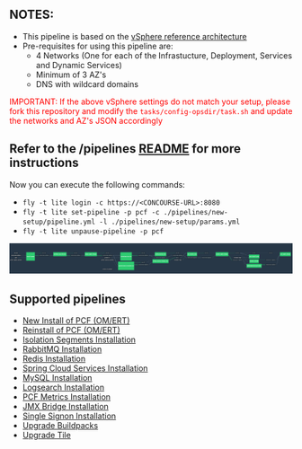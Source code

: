 NOTES:
------

-	This pipeline is based on the [vSphere reference architecture](http://docs.pivotal.io/pivotalcf/1-10/refarch/vsphere/vsphere_ref_arch.html)
-	Pre-requisites for using this pipeline are:
	-	4 Networks (One for each of the Infrastucture, Deployment, Services and Dynamic Services)
	-	Minimum of 3 AZ's
	-	DNS with wildcard domains

<span style="color:red">IMPORTANT: If the above vSphere settings do not match your setup, please fork this repository and modify the `tasks/config-opsdir/task.sh` and update the networks and AZ's JSON accordingly</span>

Refer to the /pipelines [README](./pipelines/README.md) for more instructions
-----------------------------------------------------------------------------

Now you can execute the following commands:

-	`fly -t lite login -c https://<CONCOURSE-URL>:8080`
-	`fly -t lite set-pipeline -p pcf -c ./pipelines/new-setup/pipeline.yml -l ./pipelines/new-setup/params.yml`
-	`fly -t lite unpause-pipeline -p pcf`

![](./pipelines/images/pipeline_new.png)

Supported pipelines
-------------------

-	[New Install of PCF (OM/ERT)](./pipelines/new-setup)
-	[Reinstall of PCF (OM/ERT)](./pipelines/reinstall)
-	[Isolation Segments Installation](./pipelines/tiles/isolation-segments)
-	[RabbitMQ Installation](./pipelines/tiles/rabbitmq)
-	[Redis Installation](./pipelines/tiles/redis)
-	[Spring Cloud Services Installation](./pipelines/tiles/spring-cloud-services)
-	[MySQL Installation](./pipelines/tiles/mysql)
-	[Logsearch Installation](./pipelines/tiles/logsearch)
-	[PCF Metrics Installation](./pipelines/tiles/pcf-metrics)
-	[JMX Bridge Installation](./pipelines/tiles/jmx-bridge)
-	[Single Signon Installation](./pipelines/tiles/single-signon)
-	[Upgrade Buildpacks](./pipelines/upgrade-buildpack)
-	[Upgrade Tile](./pipelines/upgrade-tile)
